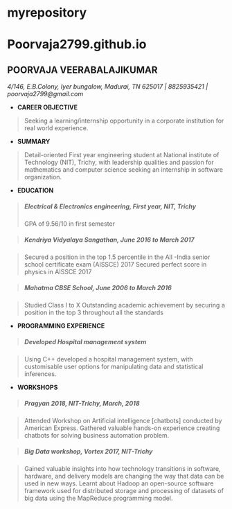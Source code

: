 # myrepository
# Poorvaja2799.github.io
## POORVAJA VEERABALAJIKUMAR
_4/146, E.B.Colony, Iyer bungalow, Madurai, TN 625017 | 8825935421 | poorvaja2799@gmail.com_

* **CAREER OBJECTIVE**
 > Seeking a learning/internship opportunity in a corporate institution for real world experience.

* __SUMMARY__
> Detail-oriented First year engineering student at National institute of Technology (NIT), Trichy, with leadership qualities and passion for mathematics and computer science seeking an internship in software organization.

* **EDUCATION**  
> ##### _Electrical & Electronics engineering, First year, NIT, Trichy_
> GPA of 9.56/10 in first semester

> ##### _Kendriya Vidyalaya Sangathan,  June 2016  to March 2017_

> Secured a position in the top 1.5 percentile in the All -India senior school certificate exam (AISSCE) 2017
Secured perfect score in physics in AISSCE 2017

> ##### _Mahatma CBSE School, June 2006 to March 2016_

> Studied Class I to X
Outstanding academic achievement by securing a position in the top 3 throughout all the standards

* **PROGRAMMING EXPERIENCE**

> ##### _Developed  Hospital management system_

> Using C++ developed a hospital management system, with customisable user options for manipulating data and statistical inferences.

* **WORKSHOPS** 

> ##### _Pragyan 2018, NIT-Trichy, March, 2018_

> Attended Workshop on Artificial intelligence [chatbots] conducted by American Express. Gathered valuable hands-on experience creating chatbots for solving business automation problem. 

> ##### _Big Data workshop, Vortex 2017, NIT-Trichy_

> Gained valuable insights into how technology transitions in software, hardware, and delivery models are changing the way that data can be used in new ways. Learnt about Hadoop an open-source software framework used for distributed storage and processing of datasets of big data using the MapReduce programming model. 
